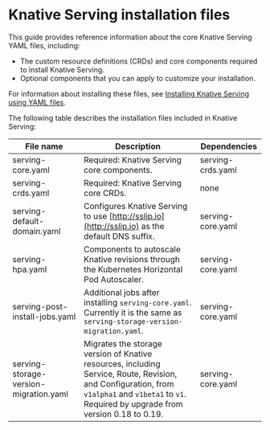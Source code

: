 # Knative Serving installation files

This guide provides reference information about the core Knative Serving YAML files, including:

- The custom resource definitions (CRDs) and core components required to install Knative Serving.
- Optional components that you can apply to customize your installation.

For information about installing these files, see [Installing Knative Serving using YAML files](install-serving-with-yaml.md).

The following table describes the installation files included in Knative Serving:

| File name | Description | Dependencies|
| --- | --- | --- |
| serving-core.yaml | Required: Knative Serving core components. | serving-crds.yaml |
| serving-crds.yaml | Required: Knative Serving core CRDs. | none |
| serving-default-domain.yaml | Configures Knative Serving to use [http://sslip.io](http://sslip.io) as the default DNS suffix. | serving-core.yaml |
| serving-hpa.yaml | Components to autoscale Knative revisions through the Kubernetes Horizontal Pod Autoscaler. | serving-core.yaml |
| serving-post-install-jobs.yaml | Additional jobs after installing `serving-core.yaml`. Currently it is the same as `serving-storage-version-migration.yaml`. | serving-core.yaml |
| serving-storage-version-migration.yaml | Migrates the storage version of Knative resources, including Service, Route, Revision, and Configuration, from `v1alpha1` and `v1beta1` to `v1`. Required by upgrade from version 0.18 to 0.19. | serving-core.yaml |
